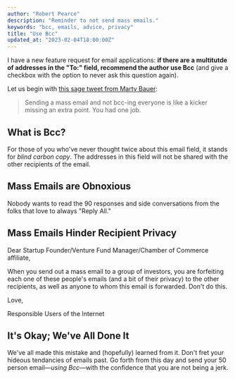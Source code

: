 ```yaml
---
author: "Robert Pearce"
description: "Reminder to not send mass emails."
keywords: "bcc, emails, advice, privacy"
title: "Use Bcc"
updated_at: "2023-02-04T18:00:00Z"
---
```


I have a new feature request for email applications: __if there are a multitutde
of addresses in the "To:" field, recommend the author use Bcc__ (and give a
checkbox with the option to never ask this question again).

Let us begin with [this sage tweet from Marty
Bauer](https://twitter.com/bauermarty/status/553279657890816001):

> Sending a mass email and not bcc-ing everyone is like a kicker missing an
> extra point. You had one job.

## What is Bcc?

For those of you who've never thought twice about this email field, it stands
for _blind carbon copy_. The addresses in this field will not be shared with the
other recipients of the email.

## Mass Emails are Obnoxious

Nobody wants to read the 90 responses and side conversations from the folks that
love to always "Reply All."

## Mass Emails Hinder Recipient Privacy

Dear Startup Founder/Venture Fund Manager/Chamber of Commerce affiliate,

When you send out a mass email to a group of investors, you are forfeiting each
one of these people's emails (and a bit of their privacy) to the other
recipients, as well as anyone to whom this email is forwarded. Don't do this.

Love,

Responsible Users of the Internet

## It's Okay; We've All Done It

We've all made this mistake and (hopefully) learned from it. Don't fret your
hideous tendancies of emails past. Go forth from this day and send your 50
person email&mdash;_using Bcc_&mdash;with the confidence that you are not being
a jerk.
